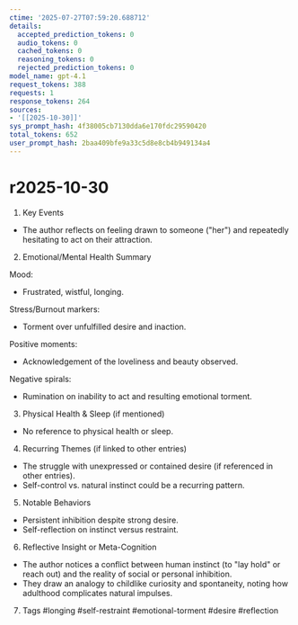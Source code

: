 ```yaml
---
ctime: '2025-07-27T07:59:20.688712'
details:
  accepted_prediction_tokens: 0
  audio_tokens: 0
  cached_tokens: 0
  reasoning_tokens: 0
  rejected_prediction_tokens: 0
model_name: gpt-4.1
request_tokens: 388
requests: 1
response_tokens: 264
sources:
- '[[2025-10-30]]'
sys_prompt_hash: 4f38005cb7130dda6e170fdc29590420
total_tokens: 652
user_prompt_hash: 2baa409bfe9a33c5d8e8cb4b949134a4
---
```

# r2025-10-30

1. Key Events
- The author reflects on feeling drawn to someone ("her") and repeatedly hesitating to act on their attraction.

2. Emotional/Mental Health Summary

Mood:
- Frustrated, wistful, longing.

Stress/Burnout markers:
- Torment over unfulfilled desire and inaction.

Positive moments:
- Acknowledgement of the loveliness and beauty observed.

Negative spirals:
- Rumination on inability to act and resulting emotional torment.

3. Physical Health & Sleep (if mentioned)
- No reference to physical health or sleep.

4. Recurring Themes (if linked to other entries)
- The struggle with unexpressed or contained desire (if referenced in other entries).
- Self-control vs. natural instinct could be a recurring pattern.

5. Notable Behaviors
- Persistent inhibition despite strong desire.
- Self-reflection on instinct versus restraint.

6. Reflective Insight or Meta-Cognition
- The author notices a conflict between human instinct (to "lay hold" or reach out) and the reality of social or personal inhibition.
- They draw an analogy to childlike curiosity and spontaneity, noting how adulthood complicates natural impulses.

7. Tags
#longing  #self-restraint  #emotional-torment  #desire  #reflection